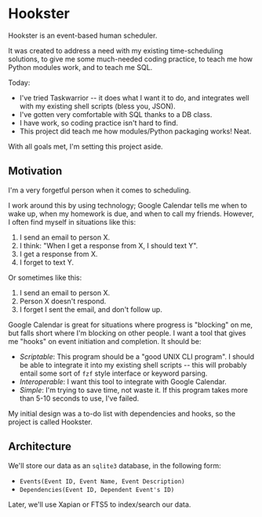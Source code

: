# Hookster

Hookster is an event-based human scheduler.

It was created to address a need with my existing time-scheduling solutions,
to give me some much-needed coding practice, to teach me how Python modules
work, and to teach me SQL.

Today:

- I've tried Taskwarrior -- it does what I want it to do, and integrates well
  with my existing shell scripts (bless you, JSON).
- I've gotten very comfortable with SQL thanks to a DB class.
- I have work, so coding practice isn't hard to find.
- This project did teach me how modules/Python packaging works! Neat.

With all goals met, I'm setting this project aside.

## Motivation

I'm a very forgetful person when it comes to scheduling.

I work around this by using technology; Google Calendar tells me when to wake
up, when my homework is due, and when to call my friends.
However, I often find myself in situations like this:

1. I send an email to person X.
2. I think: "When I get a response from X, I should text Y".
3. I get a response from X.
4. I forget to text Y.

Or sometimes like this:

1. I send an email to person X.
2. Person X doesn't respond.
3. I forget I sent the email, and don't follow up.

Google Calendar is great for situations where progress is "blocking" on me, but
falls short where I'm blocking on other people.
I want a tool that gives me "hooks" on event initiation and completion.
It should be:

- *Scriptable*: This program should be a "good UNIX CLI program". I should be
  able to integrate it into my existing shell scripts -- this will probably
  entail some sort of `fzf` style interface or keyword parsing.
- *Interoperable*: I want this tool to integrate with Google Calendar.
- *Simple*: I'm trying to save time, not waste it. If this program takes more
  than 5-10 seconds to use, I've failed.

My initial design was a to-do list with dependencies and hooks, so the project
is called Hookster.


## Architecture

We'll store our data as an `sqlite3` database, in the following form:

- `Events(Event ID, Event Name, Event Description)`
- `Dependencies(Event ID, Dependent Event's ID)`

Later, we'll use Xapian or FTS5 to index/search our data.
